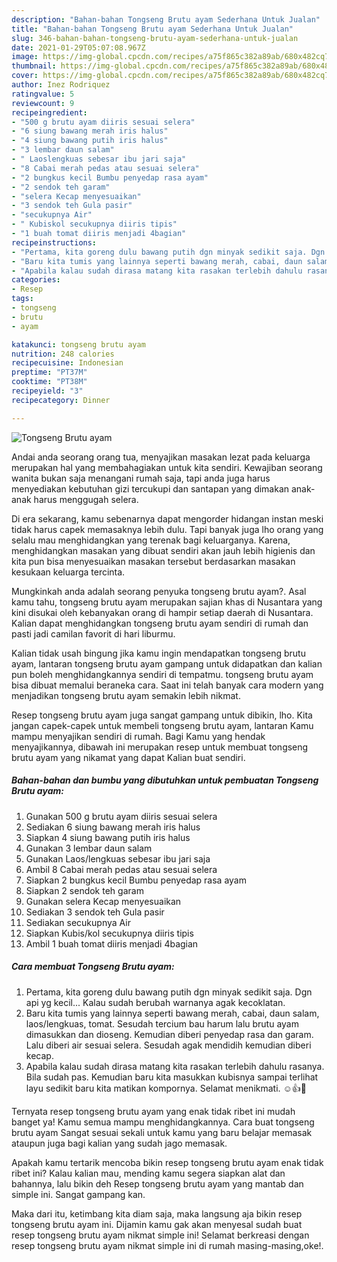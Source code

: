 ```yaml
---
description: "Bahan-bahan Tongseng Brutu ayam Sederhana Untuk Jualan"
title: "Bahan-bahan Tongseng Brutu ayam Sederhana Untuk Jualan"
slug: 346-bahan-bahan-tongseng-brutu-ayam-sederhana-untuk-jualan
date: 2021-01-29T05:07:08.967Z
image: https://img-global.cpcdn.com/recipes/a75f865c382a89ab/680x482cq70/tongseng-brutu-ayam-foto-resep-utama.jpg
thumbnail: https://img-global.cpcdn.com/recipes/a75f865c382a89ab/680x482cq70/tongseng-brutu-ayam-foto-resep-utama.jpg
cover: https://img-global.cpcdn.com/recipes/a75f865c382a89ab/680x482cq70/tongseng-brutu-ayam-foto-resep-utama.jpg
author: Inez Rodriquez
ratingvalue: 5
reviewcount: 9
recipeingredient:
- "500 g brutu ayam diiris sesuai selera"
- "6 siung bawang merah iris halus"
- "4 siung bawang putih iris halus"
- "3 lembar daun salam"
- " Laoslengkuas sebesar ibu jari saja"
- "8 Cabai merah pedas atau sesuai selera"
- "2 bungkus kecil Bumbu penyedap rasa ayam"
- "2 sendok teh garam"
- "selera Kecap menyesuaikan"
- "3 sendok teh Gula pasir"
- "secukupnya Air"
- " Kubiskol secukupnya diiris tipis"
- "1 buah tomat diiris menjadi 4bagian"
recipeinstructions:
- "Pertama, kita goreng dulu bawang putih dgn minyak sedikit saja. Dgn api yg kecil... Kalau sudah berubah warnanya agak kecoklatan."
- "Baru kita tumis yang lainnya seperti bawang merah, cabai, daun salam, laos/lengkuas, tomat. Sesudah tercium bau harum lalu brutu ayam dimasukkan dan dioseng. Kemudian diberi penyedap rasa dan garam. Lalu diberi air sesuai selera. Sesudah agak mendidih kemudian diberi kecap."
- "Apabila kalau sudah dirasa matang kita rasakan terlebih dahulu rasanya. Bila sudah pas. Kemudian baru kita masukkan kubisnya sampai terlihat layu sedikit baru kita matikan kompornya. Selamat menikmati. ☺️👍🙏"
categories:
- Resep
tags:
- tongseng
- brutu
- ayam

katakunci: tongseng brutu ayam 
nutrition: 248 calories
recipecuisine: Indonesian
preptime: "PT37M"
cooktime: "PT38M"
recipeyield: "3"
recipecategory: Dinner

---
```



![Tongseng Brutu ayam](https://img-global.cpcdn.com/recipes/a75f865c382a89ab/680x482cq70/tongseng-brutu-ayam-foto-resep-utama.jpg)

Andai anda seorang orang tua, menyajikan masakan lezat pada keluarga merupakan hal yang membahagiakan untuk kita sendiri. Kewajiban seorang  wanita bukan saja menangani rumah saja, tapi anda juga harus menyediakan kebutuhan gizi tercukupi dan santapan yang dimakan anak-anak harus menggugah selera.

Di era  sekarang, kamu sebenarnya dapat mengorder hidangan instan meski tidak harus capek memasaknya lebih dulu. Tapi banyak juga lho orang yang selalu mau menghidangkan yang terenak bagi keluarganya. Karena, menghidangkan masakan yang dibuat sendiri akan jauh lebih higienis dan kita pun bisa menyesuaikan masakan tersebut berdasarkan masakan kesukaan keluarga tercinta. 



Mungkinkah anda adalah seorang penyuka tongseng brutu ayam?. Asal kamu tahu, tongseng brutu ayam merupakan sajian khas di Nusantara yang kini disukai oleh kebanyakan orang di hampir setiap daerah di Nusantara. Kalian dapat menghidangkan tongseng brutu ayam sendiri di rumah dan pasti jadi camilan favorit di hari liburmu.

Kalian tidak usah bingung jika kamu ingin mendapatkan tongseng brutu ayam, lantaran tongseng brutu ayam gampang untuk didapatkan dan kalian pun boleh menghidangkannya sendiri di tempatmu. tongseng brutu ayam bisa dibuat memalui beraneka cara. Saat ini telah banyak cara modern yang menjadikan tongseng brutu ayam semakin lebih nikmat.

Resep tongseng brutu ayam juga sangat gampang untuk dibikin, lho. Kita jangan capek-capek untuk membeli tongseng brutu ayam, lantaran Kamu mampu menyajikan sendiri di rumah. Bagi Kamu yang hendak menyajikannya, dibawah ini merupakan resep untuk membuat tongseng brutu ayam yang nikamat yang dapat Kalian buat sendiri.

<!--inarticleads1-->

##### Bahan-bahan dan bumbu yang dibutuhkan untuk pembuatan Tongseng Brutu ayam:

1. Gunakan 500 g brutu ayam diiris sesuai selera
1. Sediakan 6 siung bawang merah iris halus
1. Siapkan 4 siung bawang putih iris halus
1. Gunakan 3 lembar daun salam
1. Gunakan  Laos/lengkuas sebesar ibu jari saja
1. Ambil 8 Cabai merah pedas atau sesuai selera
1. Siapkan 2 bungkus kecil Bumbu penyedap rasa ayam
1. Siapkan 2 sendok teh garam
1. Gunakan selera Kecap menyesuaikan
1. Sediakan 3 sendok teh Gula pasir
1. Sediakan secukupnya Air
1. Siapkan  Kubis/kol secukupnya diiris tipis
1. Ambil 1 buah tomat diiris menjadi 4bagian




<!--inarticleads2-->

##### Cara membuat Tongseng Brutu ayam:

1. Pertama, kita goreng dulu bawang putih dgn minyak sedikit saja. Dgn api yg kecil... Kalau sudah berubah warnanya agak kecoklatan.
1. Baru kita tumis yang lainnya seperti bawang merah, cabai, daun salam, laos/lengkuas, tomat. Sesudah tercium bau harum lalu brutu ayam dimasukkan dan dioseng. Kemudian diberi penyedap rasa dan garam. Lalu diberi air sesuai selera. Sesudah agak mendidih kemudian diberi kecap.
1. Apabila kalau sudah dirasa matang kita rasakan terlebih dahulu rasanya. Bila sudah pas. Kemudian baru kita masukkan kubisnya sampai terlihat layu sedikit baru kita matikan kompornya. Selamat menikmati. ☺️👍🙏




Ternyata resep tongseng brutu ayam yang enak tidak ribet ini mudah banget ya! Kamu semua mampu menghidangkannya. Cara buat tongseng brutu ayam Sangat sesuai sekali untuk kamu yang baru belajar memasak ataupun juga bagi kalian yang sudah jago memasak.

Apakah kamu tertarik mencoba bikin resep tongseng brutu ayam enak tidak ribet ini? Kalau kalian mau, mending kamu segera siapkan alat dan bahannya, lalu bikin deh Resep tongseng brutu ayam yang mantab dan simple ini. Sangat gampang kan. 

Maka dari itu, ketimbang kita diam saja, maka langsung aja bikin resep tongseng brutu ayam ini. Dijamin kamu gak akan menyesal sudah buat resep tongseng brutu ayam nikmat simple ini! Selamat berkreasi dengan resep tongseng brutu ayam nikmat simple ini di rumah masing-masing,oke!.

